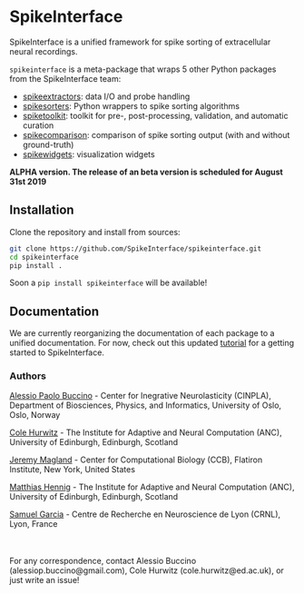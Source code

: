 # SpikeInterface

SpikeInterface is a unified framework for spike sorting of extracellular neural recordings. 

`spikeinterface` is a meta-package that wraps 5 other Python packages from the SpikeInterface team:

- [spikeextractors](https://github.com/SpikeInterface/spikeextractors): data I/O and probe handling
- [spikesorters](https://github.com/SpikeInterface/spikesorters): Python wrappers to spike sorting algorithms
- [spiketoolkit](https://github.com/SpikeInterface/spiketoolkit): toolkit for pre-, post-processing, validation, and automatic curation
- [spikecomparison](https://github.com/SpikeInterface/spikecomparison): comparison of spike sorting output (with and without ground-truth)
- [spikewidgets](https://github.com/SpikeInterface/spikewidgets): visualization widgets


**ALPHA version. The release of an beta version is scheduled for August 31st 2019**


## Installation

Clone the repository and install from sources:

```bash
git clone https://github.com/SpikeInterface/spikeinterface.git
cd spikeinterface
pip install .
```

Soon a `pip install spikeinterface` will be available!

## Documentation

We are currently reorganizing the documentation of each package to a unified documentation.
For now, check out this updated [tutorial](https://github.com/SpikeInterface/spiketutorials/tree/master/Spike_sorting_workshop_2019) for a getting started to SpikeInterface.


### Authors

[Alessio Paolo Buccino](https://www.mn.uio.no/ifi/english/people/aca/alessiob/) - Center for Inegrative Neurolasticity (CINPLA), Department of Biosciences, Physics, and Informatics, University of Oslo, Oslo, Norway

[Cole Hurwitz](https://www.inf.ed.ac.uk/people/students/Cole_Hurwitz.html) - The Institute for Adaptive and Neural Computation (ANC), University of Edinburgh, Edinburgh, Scotland

[Jeremy Magland](https://www.simonsfoundation.org/team/jeremy-magland/) - Center for Computational Biology (CCB), Flatiron Institute, New York, United States

[Matthias Hennig](http://homepages.inf.ed.ac.uk/mhennig/) - The Institute for Adaptive and Neural Computation (ANC), University of Edinburgh, Edinburgh, Scotland

[Samuel Garcia](https://github.com/samuelgarcia) - Centre de Recherche en Neuroscience de Lyon (CRNL), Lyon, France

<br/>
<br/>
For any correspondence, contact Alessio Buccino (alessiop.buccino@gmail.com), Cole Hurwitz (cole.hurwitz@ed.ac.uk), or just write an issue!

